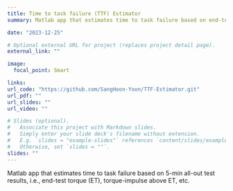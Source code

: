 ```yaml
---
title: Time to task failure (TTF) Estimator
summary: Matlab app that estimates time to task failure based on end-test torque (ET; acquired through 5-min all-out test) and torque-impulse above ET

date: "2023-12-25"

# Optional external URL for project (replaces project detail page).
external_link: ""

image:
  focal_point: Smart

links:
url_code: "https://github.com/SangHoon-Yoon/TTF-Estimator.git"
url_pdf: ""
url_slides: ""
url_video: ""

# Slides (optional).
#   Associate this project with Markdown slides.
#   Simply enter your slide deck's filename without extension.
#   E.g. `slides = "example-slides"` references `content/slides/example-slides.md`.
#   Otherwise, set `slides = ""`.
slides: ""
---
```


Matlab app that estimates time to task failure based on 5-min all-out test results, i.e., end-test torque (ET), torque-impulse above ET, etc.